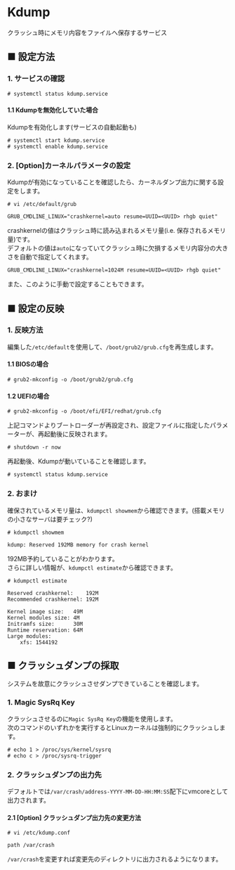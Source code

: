 # Kdump
クラッシュ時にメモリ内容をファイルへ保存するサービス
## ■ 設定方法
### 1. サービスの確認
```
# systemctl status kdump.service
```
#### 1.1 Kdumpを無効化していた場合
Kdumpを有効化します(サービスの自動起動も)
```
# systemctl start kdump.service
# systemctl enable kdump.service
```
### 2. [Option]カーネルパラメータの設定
Kdumpが有効になっていることを確認したら、カーネルダンプ出力に関する設定をします。  
```
# vi /etc/default/grub
```
```
GRUB_CMDLINE_LINUX="crashkernel=auto resume=UUID=<UUID> rhgb quiet"
```
crashkernelの値はクラッシュ時に読み込まれるメモリ量(i.e. 保存されるメモリ量)です。  
デフォルトの値は`auto`になっていてクラッシュ時に欠損するメモリ内容分の大きさを自動で指定してくれます。  
```
GRUB_CMDLINE_LINUX="crashkernel=1024M resume=UUID=<UUID> rhgb quiet"
```
また、このように手動で設定することもできます。  
## ■ 設定の反映
### 1. 反映方法
編集した`/etc/default`を使用して、`/boot/grub2/grub.cfg`を再生成します。
#### 1.1 BIOSの場合
```
# grub2-mkconfig -o /boot/grub2/grub.cfg
```
#### 1.2 UEFIの場合
```
# grub2-mkconfig -o /boot/efi/EFI/redhat/grub.cfg
```
上記コマンドよりブートローダーが再設定され、設定ファイルに指定したパラメーターが、再起動後に反映されます。
```
# shutdown -r now
```
再起動後、Kdumpが動いていることを確認します。
```
# systemctl status kdump.service
```
### 2. おまけ
確保されているメモリ量は、`kdumpctl showmem`から確認できます。(搭載メモリの小さなサーバは要チェック?)
```
# kdumpctl showmem
```
```
kdump: Reserved 192MB memory for crash kernel
```
192MB予約していることがわかります。  
さらに詳しい情報が、`kdumpctl estimate`から確認できます。
```
# kdumpctl estimate
```
```
Reserved crashkernel:    192M
Recommended crashkernel: 192M

Kernel image size:   49M
Kernel modules size: 4M
Initramfs size:      30M
Runtime reservation: 64M
Large modules:
    xfs: 1544192
```
## ■ クラッシュダンプの採取
システムを故意にクラッシュさせダンプできていることを確認します。
### 1. Magic SysRq Key
クラッシュさせるのに`Magic SysRq Key`の機能を使用します。  
次のコマンドのいずれかを実行するとLinuxカーネルは強制的にクラッシュします。
```
# echo 1 > /proc/sys/kernel/sysrq
# echo c > /proc/sysrq-trigger
```
### 2. クラッシュダンプの出力先
デフォルトでは`/var/crash/address-YYYY-MM-DD-HH:MM:SS`配下にvmcoreとして出力されます。  

#### 2.1 [Option] クラッシュダンプ出力先の変更方法
```
# vi /etc/kdump.conf
```
```
path /var/crash
```
`/var/crash`を変更すれば変更先のディレクトリに出力されるようになります。
